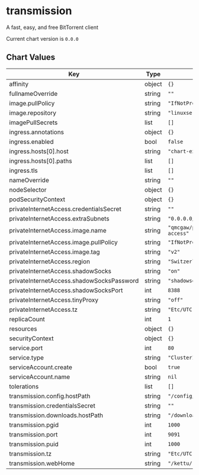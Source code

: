 transmission
============
A fast, easy, and free BitTorrent client

Current chart version is `0.0.0`





## Chart Values

| Key | Type | Default | Description |
|-----|------|---------|-------------|
| affinity | object | `{}` |  |
| fullnameOverride | string | `""` |  |
| image.pullPolicy | string | `"IfNotPresent"` |  |
| image.repository | string | `"linuxserver/transmission"` |  |
| imagePullSecrets | list | `[]` |  |
| ingress.annotations | object | `{}` |  |
| ingress.enabled | bool | `false` |  |
| ingress.hosts[0].host | string | `"chart-example.local"` |  |
| ingress.hosts[0].paths | list | `[]` |  |
| ingress.tls | list | `[]` |  |
| nameOverride | string | `""` |  |
| nodeSelector | object | `{}` |  |
| podSecurityContext | object | `{}` |  |
| privateInternetAccess.credentialsSecret | string | `""` |  |
| privateInternetAccess.extraSubnets | string | `"0.0.0.0/32"` |  |
| privateInternetAccess.image.name | string | `"qmcgaw/private-internet-access"` |  |
| privateInternetAccess.image.pullPolicy | string | `"IfNotPresent"` |  |
| privateInternetAccess.image.tag | string | `"v2"` |  |
| privateInternetAccess.region | string | `"Switzerland"` |  |
| privateInternetAccess.shadowSocks | string | `"on"` |  |
| privateInternetAccess.shadowSocksPassword | string | `"shadowsocks"` |  |
| privateInternetAccess.shadowSocksPort | int | `8388` |  |
| privateInternetAccess.tinyProxy | string | `"off"` |  |
| privateInternetAccess.tz | string | `"Etc/UTC"` |  |
| replicaCount | int | `1` |  |
| resources | object | `{}` |  |
| securityContext | object | `{}` |  |
| service.port | int | `80` |  |
| service.type | string | `"ClusterIP"` |  |
| serviceAccount.create | bool | `true` |  |
| serviceAccount.name | string | `nil` |  |
| tolerations | list | `[]` |  |
| transmission.config.hostPath | string | `"/config/transmission"` |  |
| transmission.credentialsSecret | string | `""` |  |
| transmission.downloads.hostPath | string | `"/downloads"` |  |
| transmission.pgid | int | `1000` |  |
| transmission.port | int | `9091` |  |
| transmission.puid | int | `1000` |  |
| transmission.tz | string | `"Etc/UTC"` |  |
| transmission.webHome | string | `"/kettu/"` |  |
